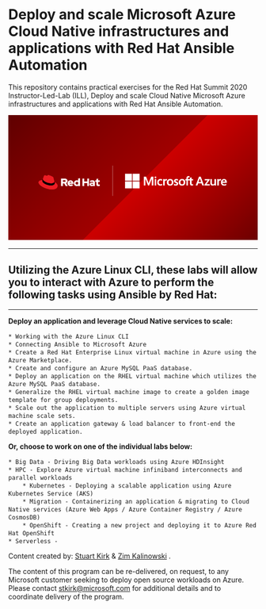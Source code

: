 # Deploy and scale Microsoft Azure Cloud Native infrastructures and applications with Red Hat Ansible Automation
This repository contains practical exercises for the Red Hat Summit 2020 Instructor-Led-Lab (ILL), Deploy and scale Cloud Native Microsoft Azure infrastructures and applications with Red Hat Ansible Automation.</b>
<p align="center">
<img src="images/microsoft-twitter.png">
</p>
<HR>
<h2>Utilizing the Azure Linux CLI, these labs will allow you to interact with Azure to perform the following tasks using Ansible by Red Hat:</h2>
<HR>
<b>Deploy an application and leverage Cloud Native services to scale:</b>

	* Working with the Azure Linux CLI
	* Connecting Ansible to Microsoft Azure
	* Create a Red Hat Enterprise Linux virtual machine in Azure using the Azure Marketplace.
	* Create and configure an Azure MySQL PaaS database.
	* Deploy an application on the RHEL virtual machine which utilizes the Azure MySQL PaaS database.
	* Generalize the RHEL virtual machine image to create a golden image template for group deployments.
	* Scale out the application to multiple servers using Azure virtual machine scale sets.
	* Create an application gateway & load balancer to front-end the deployed application.
	
<b>Or, choose to work on one of the individual labs below:</b>

	* Big Data - Driving Big Data workloads using Azure HDInsight
	* HPC - Explore Azure virtual machine infiniband interconnects and parallel workloads
        * Kubernetes - Deploying a scalable application using Azure Kubernetes Service (AKS)
        * Migration - Containerizing an application & migrating to Cloud Native services (Azure Web Apps / Azure Container Registry / Azure CosmosDB)
        * OpenShift - Creating a new project and deploying it to Azure Red Hat OpenShift
	* Serverless - 

Content created by: [Stuart Kirk](https://github.com/stuartatmicrosoft) & [Zim Kalinowski](https://github.com/zikalino) .

The content of this program can be re-delivered, on request, to any Microsoft customer seeking to deploy open source workloads on Azure.  Please contact stkirk@microsoft.com for additional details and to coordinate delivery of the program.
